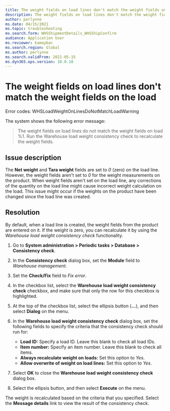 ```yaml
---
title: The weight fields on load lines don't match the weight fields on the load
description: The weight fields on load lines don't match the weight fields on the load
author: perlynne
ms.date: 04/15/2021
ms.topic: troubleshooting
ms.search.form: WHSShipmentDetails_WHSShipConfirm
audience: Application User
ms.reviewer: kamaybac
ms.search.region: Global
ms.author: perlynne
ms.search.validFrom: 2021-05-15
ms.dyn365.ops.version: 10.0.18
---
```


# The weight fields on load lines don't match the weight fields on the load

Error codes: WHSLoadWeightOnLinesDoNotMatchLoadWarning

The system shows the following error message:

> The weight fields on load lines do not match the weight fields on load %1. Run the Warehouse load weight consistency check to recalculate the weight fields.

## Issue description

The **Net weight** and **Tara weight** fields are set to *0* (zero) on the load line. However, the weight fields aren't set to *0* for the weight measurements on the product. When weight fields aren't set on the load line, any corrections of the quantity on the load line might cause incorrect weight calculation on the load. This issue might occur if the weights on the product have been changed since the load line was created.

## Resolution

By default, when a load line is created, the weight fields from the product are entered on it. If the weight is zero, you can recalculate it by using the *Warehouse load weight consistency check* functionality.

1. Go to **System administration \> Periodic tasks \> Database \> Consistency check**.
1. In the **Consistency check** dialog box, set the **Module** field to *Warehouse management*.
1. Set the **Check/Fix** field to *Fix error*.
1. In the checkbox list, select the **Warehouse load weight consistency check** checkbox, and make sure that only the row for this checkbox is highlighted.
1. At the top of the checkbox list, select the ellipsis button (**...**), and then select **Dialog** on the menu.
1. In the **Warehouse load weight consistency check** dialog box, set the following fields to specify the criteria that the consistency check should run for:

    - **Load ID:** Specify a load ID. Leave this blank to check all load IDs.
    - **Item number:** Specify an item number. Leave this blank to check all items.
    - **Always recalculate weight on loads:** Set this option to *Yes*.
    - **Allow overwrite of weight on load lines:** Set this option to *Yes*.

1. Select **OK** to close the **Warehouse load weight consistency check** dialog box.
1. Select the ellipsis button, and then select **Execute** on the menu.

The weight is recalculated based on the criteria that you specified. Select the **Message details** link to view the result of the consistency check.
